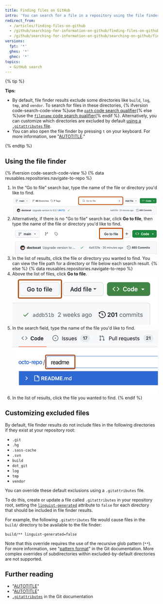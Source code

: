 ```yaml
---
title: Finding files on GitHub
intro: 'You can search for a file in a repository using the file finder. To search for a file in multiple repositories on {% data variables.product.product_name %}, use the {% ifversion code-search-code-view %}[`path` code search qualifier](/search-github/github-code-search/understanding-github-code-search-syntax#path-qualifier){% else %}[`filename` code search qualifier](/search-github/searching-on-github/searching-code#search-by-filename){% endif %}.'
redirect_from:
  - /articles/finding-files-on-github
  - /github/searching-for-information-on-github/finding-files-on-github
  - /github/searching-for-information-on-github/searching-on-github/finding-files-on-github
versions:
  fpt: '*'
  ghes: '*'
  ghec: '*'
topics:
  - GitHub search
---
```

{% tip %}

**Tips:**

- By default, file finder results exclude some directories like `build`, `log`, `tmp`, and `vendor`. To search for files in these directories, {% ifversion code-search-code-view %}use the [`path` code search qualifier](/search-github/github-code-search/understanding-github-code-search-syntax#path-qualifier){% else %}use the [`filename` code search qualifier](/search-github/searching-on-github/searching-code#search-by-filename){% endif %}. Alternatively, you can customize which directories are excluded by default [using a `.gitattributes` file](#customizing-excluded-files).
- You can also open the file finder by pressing `t` on your keyboard. For more information, see "[AUTOTITLE](/get-started/accessibility/keyboard-shortcuts)."

{% endtip %}

## Using the file finder

{% ifversion code-search-code-view %}
{% data reusables.repositories.navigate-to-repo %}
1. In the “Go to file” search bar, type the name of the file or directory you'd like to find.
   ![Screenshot of the main view for a repository. A search bar, labeled "Go to file", is outlined in dark orange.](/assets/images/help/repository/repository-main-page-go-to-file.png)
1. Alternatively, if there is no "Go to file" search bar, click **Go to file**, then type the name of the file or directory you'd like to find.
   ![Screenshot of the main view for a repository. A "Go to file" button is outlined in dark orange.](/assets/images/help/repository/repository-main-page-go-to-file-no-search-bar.png)
1. In the list of results, click the file or directory you wanted to find. You can view the file path for a directory or file below each search result.
{% else %}
{% data reusables.repositories.navigate-to-repo %}
1. Above the list of files, click **Go to file**.
   ![Screenshot of a row of buttons on the main page of a repository. The "Go to file" button is outlined in dark orange.](/assets/images/help/search/find-file-button.png)
1. In the search field, type the name of the file you'd like to find.
   ![Screenshot of the search bar for finding a file in a repository. The search bar contains the term "readme" and under the search bar is a link to the file that is the result of the search, "README.md". The search bar is outlined in dark orange.](/assets/images/help/search/find-file-search-field.png)
1. In the list of results, click the file you wanted to find.
{% endif %}

## Customizing excluded files

By default, file finder results do not include files in the following directories if they exist at your repository root:

- `.git`
- `.hg`
- `.sass-cache`
- `.svn`
- `build`
- `dot_git`
- `log`
- `tmp`
- `vendor`

You can override these default exclusions using a `.gitattributes` file.

To do this, create or update a file called `.gitattributes` in your repository root, setting the [`linguist-generated`](https://github.com/github-linguist/linguist/blob/master/docs/overrides.md) attribute to `false` for each directory that should be included in file finder results.

For example, the following `.gitattributes` file would cause files in the `build/` directory to be available to the file finder:

```text
build/** linguist-generated=false
```

Note that this override requires the use of the recursive glob pattern (`**`). For more information, see "[pattern format](https://git-scm.com/docs/gitignore#_pattern_format)" in the Git documentation. More complex overrides of subdirectories within excluded-by-default directories are not supported.

## Further reading

- "[AUTOTITLE](/search-github/getting-started-with-searching-on-github/about-searching-on-github)"
- "[AUTOTITLE](/repositories/working-with-files/managing-files/customizing-how-changed-files-appear-on-github)"
- [`.gitattributes`](https://git-scm.com/docs/gitattributes) in the Git documentation
